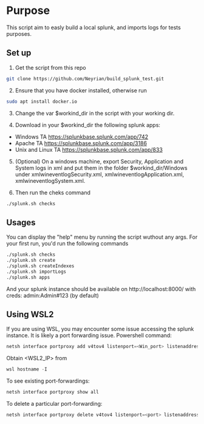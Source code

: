 # Purpose

This script aim to easly build a local splunk, and imports logs for tests purposes.

## Set up

1. Get the script from this repo 
```bash
git clone https://github.com/Neyrian/build_splunk_test.git
```

2. Ensure that you have docker installed, otherwise run
```bash
sudo apt install docker.io
```

3. Change the var $workind_dir in the script with your working dir.

4. Download in your $workind_dir the following splunk apps:
- Windows TA https://splunkbase.splunk.com/app/742
- Apache TA https://splunkbase.splunk.com/app/3186
- Unix and Linux TA https://splunkbase.splunk.com/app/833

5. (Optional) On a windows machine, export Security, Application and System logs in xml and put them in the folder $workind_dir/Windows under xmlwineventlogSecurity.xml, xmlwineventlogApplication.xml, xmlwineventlogSystem.xml.

5. Then run the cheks command
```bash
./splunk.sh checks
```

## Usages

You can display the "help" menu by running the script wuthout any args.
For your first run, you'd run the following commands
```bash
./splunk.sh checks
./splunk.sh create
./splunk.sh createIndexes
./splunk.sh importLogs
./splunk.sh apps
```
And your splunk instance should be available on http://localhost:8000/ with creds: admin:Admin#123 (by default)

## Using WSL2

If you are using WSL, you may encounter some issue accessing the splunk instance. It is likely a port forwarding issue.
Powershell command:
```Powershell
netsh interface portproxy add v4tov4 listenport=<Win_port> listenaddress=0.0.0.0 connectport=<WSL2_port> connectaddress=<WSL2_IP>
```
Obtain <WSL2_IP> from

```powershell
wsl hostname -I
```
To see existing port-forwardings:
```Powershell
netsh interface portproxy show all
```

To delete a particular port-forwarding:
```Powershell
netsh interface portproxy delete v4tov4 listenport=<port> listenaddress=<IP>
```
